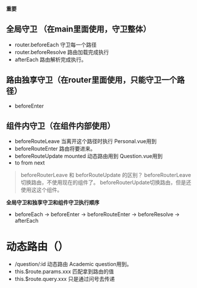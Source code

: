 **重要**

## 全局守卫 （在main里面使用，守卫整体）
- router.beforeEach 守卫每一个路径
- router.beforeResolve 路由加载完成执行
- afterEach 路由解析完成执行。

## 路由独享守卫（在router里面使用，只能守卫一个路径）
- beforeEnter 

## 组件内守卫（在组件内部使用）
- beforeRouteLeave 当离开这个路径时执行  Personal.vue用到
- beforeRouteEnter 路由将要进来。
- beforeRouteUpdate mounted  动态路由用到 Question.vue用到
- to from next 

> beforeRouterLeave 和 beforRouteUpdate 的区别？
beforeRouterLeave切换路由，不使用现在的组件了。
beforeRouterUpdate切换路由，但是还使用这这个组件。

**全局守卫和独享守卫和组件守卫执行顺序**
- beforeEach -> beforeEnter -> beforeRouteEnter -> beforeResolve -> afterEach 

# 动态路由（）
- /question/:id  动态路由  Academic question用到。
- this.$route.params.xxx  匹配拿到路由的值 
- this.$route.query.xxx  只是通过问号去传递
